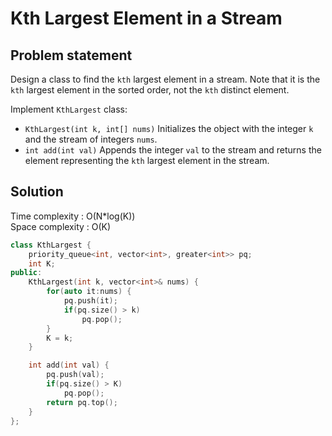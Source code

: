 # Kth Largest Element in a Stream

## Problem statement

Design a class to find the `kth` largest element in a stream. Note that it is the `kth` largest element in the sorted order, not the `kth` distinct element.

Implement `KthLargest` class:

- `KthLargest(int k, int[] nums)` Initializes the object with the integer `k` and the stream of integers `nums`.
- `int add(int val)` Appends the integer `val` to the stream and returns the element representing the `kth` largest element in the stream.

## Solution

Time complexity : O(N\*log(K))  
Space complexity : O(K)

```cpp
class KthLargest {
    priority_queue<int, vector<int>, greater<int>> pq;
    int K;
public:
    KthLargest(int k, vector<int>& nums) {
        for(auto it:nums) {
            pq.push(it);
            if(pq.size() > k)
                pq.pop();
        }
        K = k;
    }

    int add(int val) {
        pq.push(val);
        if(pq.size() > K)
            pq.pop();
        return pq.top();
    }
};
```
